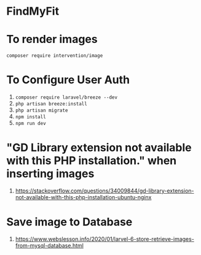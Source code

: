# FindMyFit

# To render images
`composer require intervention/image`

# To Configure User Auth
1) `composer require laravel/breeze --dev`
2) `php artisan breeze:install`
3) `php artisan migrate`
4) `npm install`
5) `npm run dev`

# "GD Library extension not available with this PHP installation." when inserting images
1) https://stackoverflow.com/questions/34009844/gd-library-extension-not-available-with-this-php-installation-ubuntu-nginx

# Save image to Database
1) https://www.webslesson.info/2020/01/larvel-6-store-retrieve-images-from-mysql-database.html
